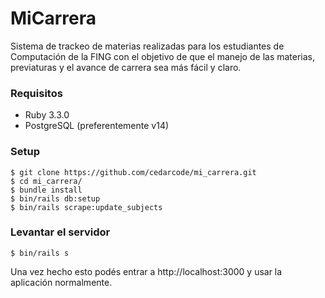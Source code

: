 # MiCarrera

Sistema de trackeo de materias realizadas para los estudiantes de Computación de la FING con el objetivo de que el manejo de las materias, previaturas y el avance de carrera sea más fácil y claro.

### Requisitos

* Ruby 3.3.0
* PostgreSQL (preferentemente v14)

### Setup

```
$ git clone https://github.com/cedarcode/mi_carrera.git
$ cd mi_carrera/
$ bundle install
$ bin/rails db:setup
$ bin/rails scrape:update_subjects
```

### Levantar el servidor

```
$ bin/rails s
```

Una vez hecho esto podés entrar a http://localhost:3000 y usar la aplicación normalmente.
